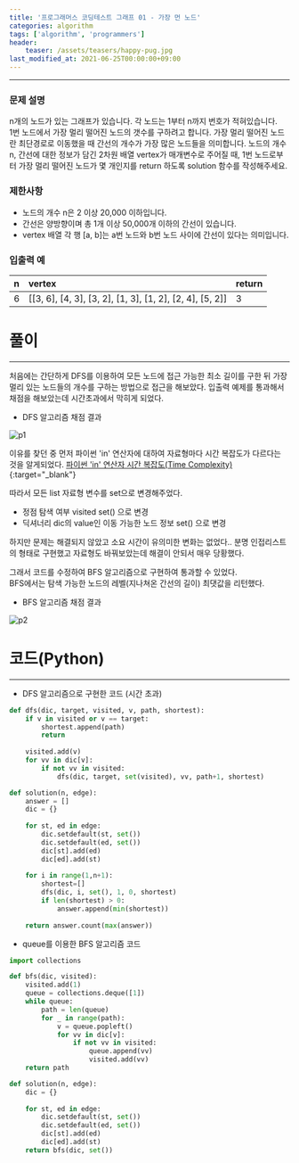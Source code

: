 ```yaml
---
title: '프로그래머스 코딩테스트 그래프 01 - 가장 먼 노드'
categories: algorithm
tags: ['algorithm', 'programmers']
header:
    teaser: /assets/teasers/happy-pug.jpg
last_modified_at: 2021-06-25T00:00:00+09:00
---
```

- - -

### 문제 설명

n개의 노드가 있는 그래프가 있습니다. 각 노드는 1부터 n까지 번호가 적혀있습니다.   
 1번 노드에서 가장 멀리 떨어진 노드의 갯수를 구하려고 합니다. 가장 멀리 떨어진 노드란 최단경로로 이동했을 때 간선의 개수가 가장 많은 노드들을 의미합니다.
노드의 개수 n, 간선에 대한 정보가 담긴 2차원 배열 vertex가 매개변수로 주어질 때, 1번 노드로부터 가장 멀리 떨어진 노드가 몇 개인지를 return 하도록 solution 함수를 작성해주세요.

### 제한사항

* 노드의 개수 n은 2 이상 20,000 이하입니다.
* 간선은 양방향이며 총 1개 이상 50,000개 이하의 간선이 있습니다.
* vertex 배열 각 행 [a, b]는 a번 노드와 b번 노드 사이에 간선이 있다는 의미입니다.

### 입출력 예

| n    | vertex                                                   | return |
| :--- | :------------------------------------------------------- | :----- |
| 6    | [[3, 6], [4, 3], [3, 2], [1, 3], [1, 2], [2, 4], [5, 2]] | 3      |

# 풀이

- - -   

처음에는 간단하게 DFS를 이용하여 모든 노드에 접근 가능한 최소 길이를 구한 뒤 가장 멀리 있는 노드들의 개수를 구하는 방법으로 접근을 해보았다. 입출력 예제를 통과해서 채점을 해보았는데 시간초과에서 막히게 되었다.

* DFS 알고리즘 채점 결과

![p1](https://user-images.githubusercontent.com/69145799/112984603-10561480-919a-11eb-8e31-3981f0c57392.png)

이유를 찾던 중 먼저 파이썬 'in' 연산자에 대하여 자료형마다 시간 복잡도가 다르다는 것을 알게되었다. [파이썬 'in' 연산자 시간 복잡도(Time Complexity)](https://twpower.github.io/120-python-in-operator-time-complexity){:target="_blank"}

따라서 모든 list 자료형 변수를 set으로 변경해주었다.

* 정점 탐색 여부 visited set() 으로 변경
* 딕셔너리 dic의 value인 이동 가능한 노드 정보 set() 으로 변경

하지만 문제는 해결되지 않았고 소요 시간이 유의미한 변화는 없었다.. 분명 인접리스트의 형태로 구현했고 자료형도 바꿔보았는데 해결이 안되서 매우 당황했다.

그래서 코드를 수정하여 BFS 알고리즘으로 구현하여 통과할 수 있었다.   
BFS에서는 탐색 가능한 노드의 레벨(지나쳐온 간선의 길이) 최댓값을 리턴했다.

* BFS 알고리즘 채점 결과

![p2](https://user-images.githubusercontent.com/69145799/112987561-d25aef80-919d-11eb-942d-73cedac3d6c3.png)

# 코드(Python)

- - -

* DFS 알고리즘으로 구현한 코드 (시간 초과)

```python
def dfs(dic, target, visited, v, path, shortest):
    if v in visited or v == target:
        shortest.append(path)
        return
    
    visited.add(v)
    for vv in dic[v]:
        if not vv in visited:
            dfs(dic, target, set(visited), vv, path+1, shortest)

def solution(n, edge):
    answer = []
    dic = {}
    
    for st, ed in edge:
        dic.setdefault(st, set())
        dic.setdefault(ed, set())
        dic[st].add(ed)
        dic[ed].add(st)
    
    for i in range(1,n+1):
        shortest=[]
        dfs(dic, i, set(), 1, 0, shortest)
        if len(shortest) > 0:
            answer.append(min(shortest))
        
    return answer.count(max(answer))
```

* queue를 이용한 BFS 알고리즘 코드

```python
import collections

def bfs(dic, visited):
    visited.add(1)
    queue = collections.deque([1])
    while queue:
        path = len(queue)
        for _ in range(path):
            v = queue.popleft()
            for vv in dic[v]:
                if not vv in visited:
                    queue.append(vv)
                    visited.add(vv)
    return path

def solution(n, edge):
    dic = {}
    
    for st, ed in edge:
        dic.setdefault(st, set())
        dic.setdefault(ed, set())
        dic[st].add(ed)
        dic[ed].add(st)
    return bfs(dic, set())
```